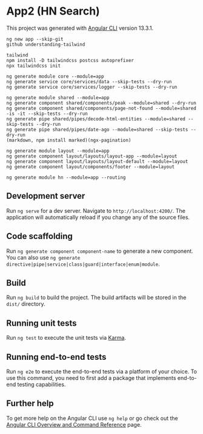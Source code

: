 # App2 (HN Search)

This project was generated with [Angular CLI](https://github.com/angular/angular-cli) version 13.3.1.

```
ng new app --skip-git
github understanding-tailwind

tailwind
npm install -D tailwindcss postcss autoprefixer
npx tailwindcss init

ng generate module core --module=app
ng generate service core/services/data --skip-tests --dry-run
ng generate service core/services/logger --skip-tests --dry-run

ng generate module shared --module=app
ng generate component shared/components/peak --module=shared --dry-run
ng generate component shared/components/page-not-found --module=shared -is -it --skip-tests --dry-run
ng generate pipe shared/pipes/decode-html-entities --module=shared --skip-tests --dry-run
ng generate pipe shared/pipes/date-ago --module=shared --skip-tests --dry-run
(markdown, npm install marked)(ngx-pagination)

ng generate module layout --module=app
ng generate component layout/layouts/layout-app --module=layout
ng generate component layout/layouts/layout-default --module=layout
ng generate component layout/components/footer --module=layout

ng generate module hn --module=app --routing
```

## Development server

Run `ng serve` for a dev server. Navigate to `http://localhost:4200/`. The application will automatically reload if you change any of the source files.

## Code scaffolding

Run `ng generate component component-name` to generate a new component. You can also use `ng generate directive|pipe|service|class|guard|interface|enum|module`.

## Build

Run `ng build` to build the project. The build artifacts will be stored in the `dist/` directory.

## Running unit tests

Run `ng test` to execute the unit tests via [Karma](https://karma-runner.github.io).

## Running end-to-end tests

Run `ng e2e` to execute the end-to-end tests via a platform of your choice. To use this command, you need to first add a package that implements end-to-end testing capabilities.

## Further help

To get more help on the Angular CLI use `ng help` or go check out the [Angular CLI Overview and Command Reference](https://angular.io/cli) page.
